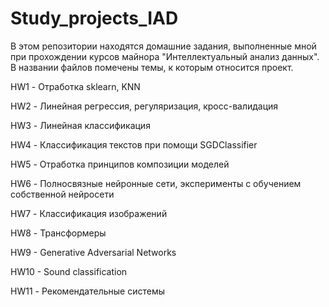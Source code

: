 # Study_projects_IAD
В этом репозитории находятся домашние задания, выполненные мной при прохождении курсов майнора "Интеллектуальный анализ данных". В названии файлов помечены темы, к которым относится проект.

HW1 - Отработка sklearn, KNN

HW2 - Линейная регрессия, регуляризация, кросс-валидация

HW3 - Линейная классификация

HW4 - Классификация текстов при помощи SGDClassifier

HW5 - Отработка принципов композиции моделей

HW6 - Полносвязные нейронные сети, эксперименты с обучением собственной нейросети

HW7 - Классификация изображений

HW8 - Трансформеры

HW9 - Generative Adversarial Networks

HW10 - Sound classification

HW11 - Рекомендательные системы
